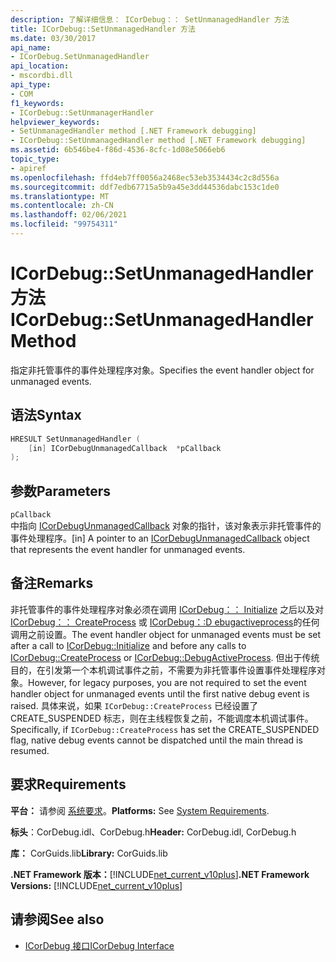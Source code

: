 ```yaml
---
description: 了解详细信息： ICorDebug：： SetUnmanagedHandler 方法
title: ICorDebug::SetUnmanagedHandler 方法
ms.date: 03/30/2017
api_name:
- ICorDebug.SetUnmanagedHandler
api_location:
- mscordbi.dll
api_type:
- COM
f1_keywords:
- ICorDebug::SetUnmanagerHandler
helpviewer_keywords:
- SetUnmanagedHandler method [.NET Framework debugging]
- ICorDebug::SetUnmanagedHandler method [.NET Framework debugging]
ms.assetid: 6b546be4-f86d-4536-8cfc-1d08e5066eb6
topic_type:
- apiref
ms.openlocfilehash: ffd4eb7ff0056a2468ec53eb3534434c2c8d556a
ms.sourcegitcommit: ddf7edb67715a5b9a45e3dd44536dabc153c1de0
ms.translationtype: MT
ms.contentlocale: zh-CN
ms.lasthandoff: 02/06/2021
ms.locfileid: "99754311"
---
```

# <a name="icordebugsetunmanagedhandler-method"></a><span data-ttu-id="5f879-103">ICorDebug::SetUnmanagedHandler 方法</span><span class="sxs-lookup"><span data-stu-id="5f879-103">ICorDebug::SetUnmanagedHandler Method</span></span>

<span data-ttu-id="5f879-104">指定非托管事件的事件处理程序对象。</span><span class="sxs-lookup"><span data-stu-id="5f879-104">Specifies the event handler object for unmanaged events.</span></span>  
  
## <a name="syntax"></a><span data-ttu-id="5f879-105">语法</span><span class="sxs-lookup"><span data-stu-id="5f879-105">Syntax</span></span>  
  
```cpp  
HRESULT SetUnmanagedHandler (  
    [in] ICorDebugUnmanagedCallback  *pCallback  
);  
```  
  
## <a name="parameters"></a><span data-ttu-id="5f879-106">参数</span><span class="sxs-lookup"><span data-stu-id="5f879-106">Parameters</span></span>  

 `pCallback`  
 <span data-ttu-id="5f879-107">中指向 [ICorDebugUnmanagedCallback](icordebugunmanagedcallback-interface.md) 对象的指针，该对象表示非托管事件的事件处理程序。</span><span class="sxs-lookup"><span data-stu-id="5f879-107">[in] A pointer to an [ICorDebugUnmanagedCallback](icordebugunmanagedcallback-interface.md) object that represents the event handler for unmanaged events.</span></span>  
  
## <a name="remarks"></a><span data-ttu-id="5f879-108">备注</span><span class="sxs-lookup"><span data-stu-id="5f879-108">Remarks</span></span>  

 <span data-ttu-id="5f879-109">非托管事件的事件处理程序对象必须在调用 [ICorDebug：： Initialize](icordebug-initialize-method.md) 之后以及对 [ICorDebug：： CreateProcess](icordebug-createprocess-method.md) 或 [ICorDebug：:D ebugactiveprocess](icordebug-debugactiveprocess-method.md)的任何调用之前设置。</span><span class="sxs-lookup"><span data-stu-id="5f879-109">The event handler object for unmanaged events must be set after a call to [ICorDebug::Initialize](icordebug-initialize-method.md) and before any calls to [ICorDebug::CreateProcess](icordebug-createprocess-method.md) or [ICorDebug::DebugActiveProcess](icordebug-debugactiveprocess-method.md).</span></span> <span data-ttu-id="5f879-110">但出于传统目的，在引发第一个本机调试事件之前，不需要为非托管事件设置事件处理程序对象。</span><span class="sxs-lookup"><span data-stu-id="5f879-110">However, for legacy purposes, you are not required to set the event handler object for unmanaged events until the first native debug event is raised.</span></span> <span data-ttu-id="5f879-111">具体来说，如果 `ICorDebug::CreateProcess` 已经设置了 CREATE_SUSPENDED 标志，则在主线程恢复之前，不能调度本机调试事件。</span><span class="sxs-lookup"><span data-stu-id="5f879-111">Specifically, if `ICorDebug::CreateProcess` has set the CREATE_SUSPENDED flag, native debug events cannot be dispatched until the main thread is resumed.</span></span>  
  
## <a name="requirements"></a><span data-ttu-id="5f879-112">要求</span><span class="sxs-lookup"><span data-stu-id="5f879-112">Requirements</span></span>  

 <span data-ttu-id="5f879-113">**平台：** 请参阅 [系统要求](../../get-started/system-requirements.md)。</span><span class="sxs-lookup"><span data-stu-id="5f879-113">**Platforms:** See [System Requirements](../../get-started/system-requirements.md).</span></span>  
  
 <span data-ttu-id="5f879-114">**标头**：CorDebug.idl、CorDebug.h</span><span class="sxs-lookup"><span data-stu-id="5f879-114">**Header:** CorDebug.idl, CorDebug.h</span></span>  
  
 <span data-ttu-id="5f879-115">**库：** CorGuids.lib</span><span class="sxs-lookup"><span data-stu-id="5f879-115">**Library:** CorGuids.lib</span></span>  
  
 <span data-ttu-id="5f879-116">**.NET Framework 版本：**[!INCLUDE[net_current_v10plus](../../../../includes/net-current-v10plus-md.md)]</span><span class="sxs-lookup"><span data-stu-id="5f879-116">**.NET Framework Versions:** [!INCLUDE[net_current_v10plus](../../../../includes/net-current-v10plus-md.md)]</span></span>  
  
## <a name="see-also"></a><span data-ttu-id="5f879-117">请参阅</span><span class="sxs-lookup"><span data-stu-id="5f879-117">See also</span></span>

- [<span data-ttu-id="5f879-118">ICorDebug 接口</span><span class="sxs-lookup"><span data-stu-id="5f879-118">ICorDebug Interface</span></span>](icordebug-interface.md)
